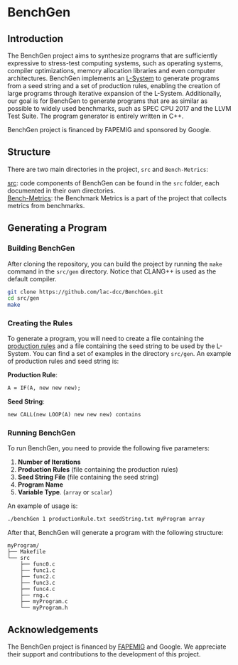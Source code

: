 # BenchGen

## Introduction
The BenchGen project aims to synthesize programs that are sufficiently expressive to stress-test computing systems, such as operating systems, compiler optimizations, memory allocation libraries and even computer architectures.
BenchGen implements an [L-System](https://en.wikipedia.org/wiki/L-system) to generate programs from a seed string and a set of production rules, enabling the creation of large programs through iterative expansion of the L-System. Additionally, our goal is for BenchGen to generate programs that are as similar as possible to widely used benchmarks, such as SPEC CPU 2017 and the LLVM Test Suite.
The program generator is entirely written in C++.

BenchGen project is financed by FAPEMIG and sponsored by Google.

## Structure
There are two main directories in the project, `src` and `Bench-Metrics`: 

[src](./src/): code components of BenchGen can be found in the `src` folder, each documented in their own directories. \
[Bench-Metrics](./Bench-Metrics): the Benchmark Metrics is a part of the project that collects metrics from benchmarks.

## Generating a Program

### Building BenchGen
After cloning the repository, you can build the project by running the `make` command in the `src/gen` directory. Notice that CLANG++ is used as the default compiler.
```bash
git clone https://github.com/lac-dcc/BenchGen.git
cd src/gen
make
```

### Creating the Rules
To generate a program, you will need to create a file containing the [production rules](https://en.wikipedia.org/wiki/Production_(computer_science)) and a file containing the seed string to be used by the L-System.
You can find a set of examples in the directory `src/gen`. An example of production rules and seed string is:

**Production Rule**: 
```txt
A = IF(A, new new new);
```

**Seed String**: 
```txt
new CALL(new LOOP(A) new new new) contains
```
### Running BenchGen
To run BenchGen, you need to provide the following five parameters:

1. **Number of Iterations**
2. **Production Rules** (file containing the production rules)
3. **Seed String File** (file containing the seed string)
4. **Program Name**
5. **Variable Type**. (`array` or `scalar`)
   
An example of usage is:
``` bash
./benchGen 1 productionRule.txt seedString.txt myProgram array
```
After that, BenchGen will generate a program with the following structure:

```
myProgram/
├── Makefile
└── src
    ├── func0.c
    ├── func1.c
    ├── func2.c
    ├── func3.c
    ├── func4.c
    ├── rng.c
    ├── myProgram.c
    └── myProgram.h
```

## Acknowledgements

The BenchGen project is financed by [FAPEMIG](http://www.fapemig.br/pt/) and Google. We appreciate their support and contributions to the development of this project.
